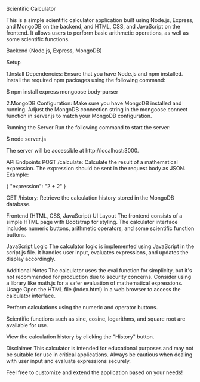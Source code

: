 Scientific Calculator

This is a simple scientific calculator application built using Node.js, Express, and MongoDB on the backend, and HTML, CSS, and JavaScript on the frontend. It allows users to perform basic arithmetic operations, as well as some scientific functions.

Backend (Node.js, Express, MongoDB)

Setup

1.Install Dependencies:
Ensure that you have Node.js and npm installed. Install the required npm packages using the following command:

$ npm install express mongoose body-parser

2.MongoDB Configuration:
Make sure you have MongoDB installed and running. Adjust the MongoDB connection string in the mongoose.connect function in server.js to match your MongoDB configuration.

Running the Server
Run the following command to start the server:

$ node server.js

The server will be accessible at http://localhost:3000.

API Endpoints
POST /calculate:
Calculate the result of a mathematical expression. The expression should be sent in the request body as JSON. Example:

{
  "expression": "2 + 2"
}

GET /history:
Retrieve the calculation history stored in the MongoDB database.

Frontend (HTML, CSS, JavaScript)
UI Layout
The frontend consists of a simple HTML page with Bootstrap for styling. The calculator interface includes numeric buttons, arithmetic operators, and some scientific function buttons.

JavaScript Logic
The calculator logic is implemented using JavaScript in the script.js file. It handles user input, evaluates expressions, and updates the display accordingly.

Additional Notes
The calculator uses the eval function for simplicity, but it's not recommended for production due to security concerns. Consider using a library like math.js for a safer evaluation of mathematical expressions.
Usage
Open the HTML file (index.html) in a web browser to access the calculator interface.

Perform calculations using the numeric and operator buttons.

Scientific functions such as sine, cosine, logarithms, and square root are available for use.

View the calculation history by clicking the "History" button.

Disclaimer
This calculator is intended for educational purposes and may not be suitable for use in critical applications. Always be cautious when dealing with user input and evaluate expressions securely.

Feel free to customize and extend the application based on your needs!











